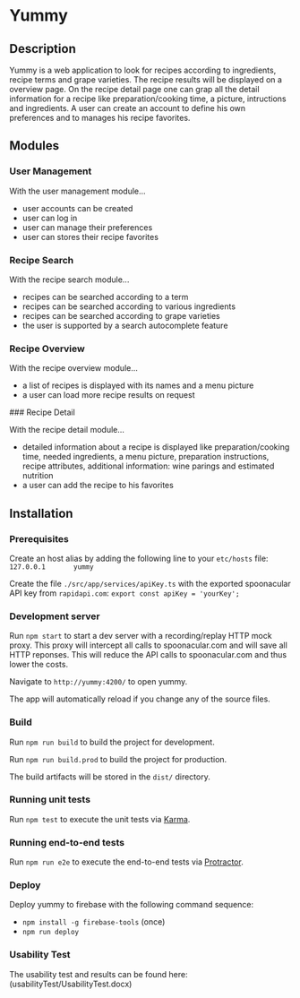 # Yummy
## Description
Yummy is a web application to look for recipes according to ingredients, recipe terms and grape varieties.
The recipe results will be displayed on a overview page. On the recipe detail page one can grap all the detail information for a recipe like preparation/cooking time, a picture, intructions and ingredients.
A user can create an account to define his own preferences and to manages his recipe favorites.

## Modules

### User Management

With the user management module...
- user accounts can be created
- user can log in
- user can manage their preferences
- user can stores their recipe favorites

### Recipe Search

With the recipe search module...
- recipes can be searched according to a term
- recipes can be searched according to various ingredients
- recipes can be searched according to grape varieties
- the user is supported by a search autocomplete feature

### Recipe Overview

With the recipe overview module...
- a list of recipes is displayed with its names and a menu picture
- a user can load more recipe results on request

### Recipe Detail

With the recipe detail module...
- detailed information about a recipe is displayed like preparation/cooking time, needed ingredients, a menu picture, preparation instructions, recipe attributes, additional information: wine parings and estimated nutrition
- a user can add the recipe to his favorites

## Installation
### Prerequisites

Create an host alias by adding the following line to your `etc/hosts` file:
`127.0.0.1       yummy`

Create the file `./src/app/services/apiKey.ts` with the exported spoonacular API key from `rapidapi.com`:
`export const apiKey = 'yourKey';`

### Development server

Run `npm start` to start a dev server with a recording/replay HTTP mock proxy. This proxy will intercept all calls to spoonacular.com and will save all HTTP reponses. This will reduce the API calls to spoonacular.com and thus lower the costs.

Navigate to `http://yummy:4200/` to open yummy.

The app will automatically reload if you change any of the source files.

### Build

Run `npm run build` to build the project for development.

Run `npm run build.prod` to build the project for production.

The build artifacts will be stored in the `dist/` directory.

### Running unit tests
Run `npm test` to execute the unit tests via [Karma](https://karma-runner.github.io).

### Running end-to-end tests
Run `npm run e2e` to execute the end-to-end tests via [Protractor](http://www.protractortest.org/).

### Deploy
Deploy yummy to firebase with the following command sequence:
- `npm install -g firebase-tools` (once)
- `npm run deploy`
### Usability Test
The usability test and results can be found here: (usabilityTest/UsabilityTest.docx)
